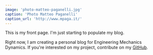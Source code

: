 ```yaml
---
image: 'photo-matteo-paganelli.jpg'
caption: 'Photo Matteo Paganelli'
caption_url: 'http://www.mpaga.it/'
---
```

This is my front page. I'm just starting to populate my blog. 
<!--more-->

Right now, I am creating a personal blog for Engineering Mechanics Dynamics. If you're interested on my project, contribute on my [GitHub](https://github.com/johnanthonyjose/johnanthonyjose).
